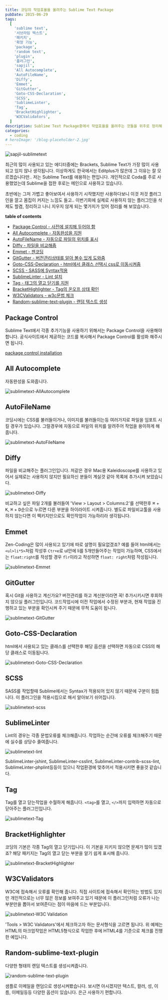 ```yaml
---
title: 코딩의 작업효율을 올려주는 Sublime Text Package
pubDate: 2015-06-29
tags:
  [
    'sublime text',
    '서브라임 텍스트',
    '패키지',
    '확장 기능',
    'package',
    'random text',
    'plugin',
    '플러그인',
    'sapjil',
    'All Autocomplete',
    'AutoFileName',
    'Diffy',
    'Emmet',
    'GitGutter',
    'Goto-CSS-Declaration',
    'SCSS',
    'SublimeLinter',
    'Tag',
    'BracketHighlighter',
    'W3CValidators',
  ]
description: Sublime Text Package중에서 작업효율을 올려주는 것들을 위주로 정리해 보았습니다. 익숙해지면 분명 작업시간이 단축되는 것을 체감하실 수 있을겁니다.
categories:
  - coding
# heroImage: '/blog-placeholder-2.jpg'
---
```


![sapjil-sublimetext](https://c2.staticflickr.com/4/3956/19236566915_a0e2baa0a3_o.jpg)

최근의 많이 사용되고 있는 에디터중에는 Brackets, Sublime Text가 가장 많이 사용되고 있지 않나 생각됩니다. 이상하게도 한국에서는 Editplus가 많은데 그 이유는 잘 모르겠습니다만.. 저는 Sublime Text를 애용하는 편입니다. 개인적으로 Coda를 주로 사용했었는데 Sublime을 접한 후로는 메인으로 사용하고 있습니다.

초반에는 그저 가볍고 좋아보여서 사용하기 시작했지만 사용하다보니 이것 저것 플러그인을 깔고 몸집이 커지는 느낌도 들고.. 이번기회에 실제로 사용하지 않는 플러그인을 삭제도 할겸, 정리하고 나니 지우지 않게 되는 몇가지가 있어 정리를 해 보았습니다.

**table of contents**

- [Package Control - 사전에 설치해 두어야 함](#Package-Control)
- [All Autocomplete - 자동완성을 지원](#All-Autocomplete)
- [AutoFileName - 자동으로 파일의 위치를 표시](#AutoFileName)
- [Diffy - 파일을 비교해줌](#Diffy)
- [Emmet - 젠코딩](#Emmet)
- [GitGutter - 버전관리상태를 알아 볼수 있게 도와줌](#GitGutter)
- [Goto-CSS-Declaration - html에서 클래스 선택시 css로 이동시켜줌](#Goto-CSS-Declaration)
- [SCSS - SASS에 Syntax적용](#SCSS)
- [SublimeLinter - Lint 설치](#SublimeLinter)
- [Tag - 태그의 열고 닫기를 지원](#Tag)
- [BracketHighlighter - Tag의 온오프 상태 확인](#BracketHighlighter)
- [W3CValidators - w3c문법 체크](#W3CValidators)
- [Random-sublime-text-plugin - 랜덤 텍스트 생성](#Random-sublime-text-plugin)

## Package Control

Sublime Text에서 각종 추가기능을 사용하기 위해서는 Package Control을 사용해야 합니다. 공식사이트에서 제공하는 코드를 복사해서 Package Control를 활성화 해주시면 됩니다.

[package control installation](https://packagecontrol.io/installation)

## All Autocomplete

자동완성을 도와줍니다.

![sublimetext-AllAutocomplete](https://c1.staticflickr.com/1/401/19239180481_30a4bbe8bf_o.png)

## AutoFileName

코딩시에는 CSS를 불러들이거나, 이미지를 불러들이는등 여러가지로 파일을 임포트 시킬 경우가 있습니다. 그럴경우에 자동으로 파일의 위치를 알려주어 작업을 용이하게 해줍니다.

![sublimetext-AutoFileName](https://c1.staticflickr.com/1/475/19209396496_1c486a953f_o.png)

## Diffy

파일을 비교해주는 플러그인입니다. 저같은 경우 Mac용 Kaleidoscope를 사용하고 있어서 실제로는 사용하지 않지만 필요하신 분들이 계실것 같아 목록에 추가시켜 보았습니다.

![sublimetext-Diffy](https://c1.staticflickr.com/1/415/19209333676_0af432f65d_o.png)

비교하고 싶은 파일 2개를 불러들여 'View &gt; Layout &gt; Columns:2'를 선택한후 <kbd>⌘</kbd> + <kbd>K</kbd>, <kbd>⌘</kbd> + <kbd>D</kbd>순으로 누르면 다른 부분을 하이라이트 시켜줍니다. 별도로 파일비교툴을 사용하지 않는다면 이 팩키지만으로도 확인작업이 가능하리라 생각됩니다.

## Emmet

Zen-Coding은 많이 사용되고 있기에 따로 설명이 필요없겠죠? 예를 들어 html에서는 `<ul>li*5>`처럼 작성후 `Ctr+e`로 ul안에 li를 5개만들어주는 작업이 가능하며, CSS에서는 `float:right`를 작성할 경우 `flr`이라고 작성하면 `float: right`처럼 작성됩니다.

![sublimetext-Emmet](https://c1.staticflickr.com/1/425/18614858753_7e48eb20ff_o.png)

## GitGutter

혹시 Git을 사용하고 계신가요? 버전관리를 하고 계신분이라면 꼭! 추가시키시면 후회하지 않으실 플러그인입니다. 코드작업시에 이전 작업에서 수정된 부분과, 현재 작업을 진행하고 있는 부분을 확인시켜 주기 때문에 무척 도움이 됩니다.

![sublimetext-GitGutter](https://c1.staticflickr.com/1/266/19047802790_77c46ddcf5_o.png)

## Goto-CSS-Declaration

html에서 사용되고 있는 클래스를 선택한후 해당 옵션을 선택하면 자동으로 CSS의 해당 클래스로 이동됩니다.

![sublimetext-Goto-CSS-Declaration](https://c2.staticflickr.com/4/3754/18612944764_4b0f08289f_o.png)

## SCSS

SASS를 작업할때 Sublime에서는 Syntax가 적용되어 있지 않기 때문에 구분이 힘듭니다. 이 플러그인을 적용시킴으로 해서 알아보기 쉬어집니다.

![sublimetext-scss](https://c1.staticflickr.com/1/518/19049273119_bb31207637_o.png)

## SublimeLinter

Lint의 경우는 각종 문법오류를 체크해줍니다. 작업하는 순간에 오류를 체크해주기 때문에 실수를 상당수 줄여줍니다.

![sublimetext-lint](https://c1.staticflickr.com/1/378/19229506942_df64fc001a_o.png)

SublimeLinter-jshint, SublimeLinter-csslint, SublimeLinter-contrib-scss-lint, SublimeLinter-phplint등등이 있으니 작업환경에 맞추어서 적용시키면 좋을것 같습니다.

## Tag

Tag를 열고 닫는작업을 수월하게 해줍니다. `<tag>`를 열고, `</>`까지 입력하면 자동으로 닫아주는 플러그인입니다.

![sublimetext-Tag](https://c1.staticflickr.com/1/527/19209332826_7ab3063b63_o.png)

## BracketHighlighter

코딩의 기본은 각종 Tag의 열고 닫기입니다. 이 기본을 지키지 않으면 문제가 많이 있겠죠? 해당 패키지는 Tag의 열고 닫는 부분을 알기 쉽게 표시해 줍니다.

![sublimetext-BracketHighlighter](https://c2.staticflickr.com/4/3674/18614858843_e382c48f7f_o.png)

## W3CValidators

W3C에 접속해서 오류를 확인해 줍니다. 직접 사이트에 접속해서 확인하는 방법도 있지만 개인적으로는 너무 많은 정보를 보여주고 있기 때문에 이 플러그인처럼 오류가 나는 부분만을 뽑아서 보여준다는 점이 마음에 드는 부분입니다.

![sublimetext-W3C Validation](https://c2.staticflickr.com/4/3791/19049273799_2d6eba12f9_o.png)

'Tools &gt; W3C Validators'에서 체크하고자 하는 문서형식을 고르면 됩니다.
위 예제는 HTML의 마크업작업은 HTML5형식으로 작업한 후에 HTML4를 기준으로 체크를 진행한 예입니다.

## Random-sublime-text-plugin

다양한 형태의 랜덤 텍스트를 생성시켜줍니다.

![random-sublime-text-plugin](https://media.giphy.com/media/3oz8xKvVpylFjnSLK0/giphy.gif)

샘플로 이메일을 랜덤으로 생성시켜봤습니다. 보시면 아시겠지만 텍스트, 컬러, 성, 이름, 이메일등등 다양한 옵션이 있습니다. 은근 사용하기 편합니다.
